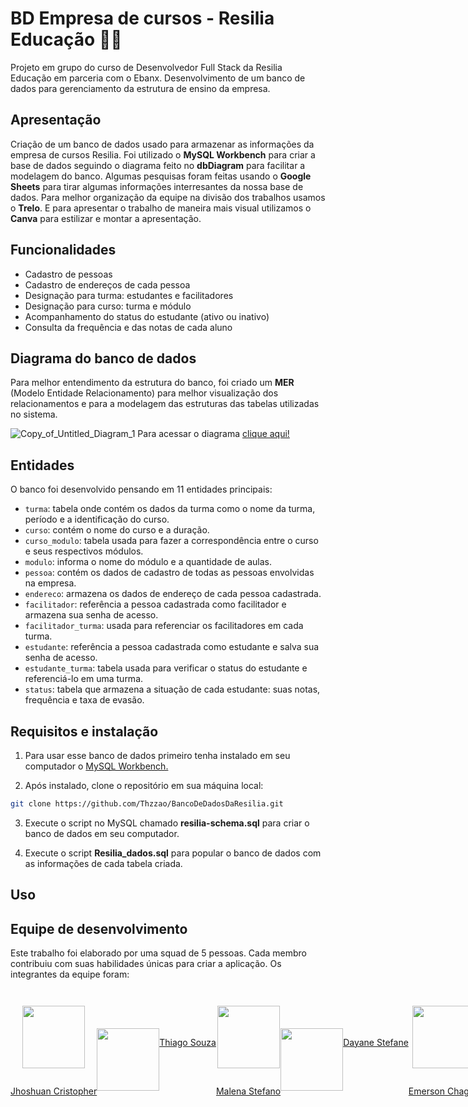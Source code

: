 # BD Empresa de cursos - Resilia Educação 📒💙
Projeto em grupo do curso de Desenvolvedor Full Stack da Resilia Educação em parceria com o Ebanx. 
Desenvolvimento de um banco de dados para gerenciamento da estrutura de ensino da empresa.

## Apresentação
Criação de um banco de dados usado para armazenar as informações da empresa de cursos Resilia. Foi utilizado o **MySQL Workbench** para criar a base de dados seguindo o diagrama feito no **dbDiagram** para facilitar a modelagem do banco. Algumas pesquisas foram feitas usando o **Google Sheets** para tirar algumas informações interresantes da nossa base de dados. Para melhor organização da equipe na divisão dos trabalhos usamos o **Trelo**. E para apresentar o trabalho de maneira mais visual utilizamos o **Canva** para estilizar e montar a apresentação. 

## Funcionalidades 
- Cadastro de pessoas 
- Cadastro de endereços de cada pessoa
- Designação para turma: estudantes e facilitadores 
- Designação para curso: turma e módulo 
- Acompanhamento do status do estudante (ativo ou inativo)
- Consulta da frequência e das notas de cada aluno

## Diagrama do banco de dados 
Para melhor entendimento da estrutura do banco, foi criado um **MER** (Modelo Entidade Relacionamento) para melhor visualização dos relacionamentos e para a modelagem das estruturas das tabelas utilizadas no sistema. 

![Copy_of_Untitled_Diagram_1](https://github.com/Thzzao/BancoDeDadosDaResilia/assets/95200381/ed082787-2e94-4501-ac1f-7fc7872817fb)
Para acessar o diagrama [clique aqui!](https://dbdiagram.io/) 

## Entidades
O banco foi desenvolvido pensando em 11 entidades principais: 
- `turma`: tabela onde contém os dados da turma como o nome da turma, período e a identificação do curso.
- `curso`: contém o nome do curso e a duração.
- `curso_modulo`: tabela usada para fazer a correspondência entre o curso e seus respectivos módulos. 
- `modulo`: informa o nome do módulo e a quantidade de aulas.
- `pessoa`: contém os dados de cadastro de todas as pessoas envolvidas na empresa.
- `endereco`: armazena os dados de endereço de cada pessoa cadastrada.
- `facilitador`: referência a pessoa cadastrada como facilitador e armazena sua senha de acesso.
- `facilitador_turma`: usada para referenciar os facilitadores em cada turma. 
- `estudante`: referência a pessoa cadastrada como estudante e salva sua senha de acesso.
- `estudante_turma`: tabela usada para verificar o status do estudante e referenciá-lo em uma turma. 
- `status`: tabela que armazena a situação de cada estudante: suas notas, frequência e taxa de evasão.

## Requisitos e instalação 
1. Para usar esse banco de dados primeiro tenha instalado em seu computador o [MySQL Workbench.](https://www.mysql.com/products/workbench/)

2. Após instalado, clone o repositório em sua máquina local:
```bash
git clone https://github.com/Thzzao/BancoDeDadosDaResilia.git
```

3. Execute o script no MySQL chamado **resilia-schema.sql** para criar o banco de dados em seu computador.

4. Execute o script **Resilia_dados.sql** para popular o banco de dados com as informações de cada tabela criada. 

## Uso 


<!-- Colocar as pergutas aqui como exemplo de uso -->


## Equipe de desenvolvimento
Este trabalho foi elaborado por uma squad de 5 pessoas. Cada membro contribuiu com suas habilidades únicas para criar a aplicação. Os integrantes da equipe foram:

<div class="container">

[<img class="imagem" src="https://manicpixiecat.github.io/ProjetoSquad3/src/img/Integrantes/Thiago.JPG"><p>Jhoshuan Cristopher</p>](https://github.com/Jhosh-Christopher)

[<img class="imagem" src="https://manicpixiecat.github.io/ProjetoSquad3/src/img/Integrantes/Thiago.JPG"><p>Thiago Souza</p>](https://github.com/Thzzao) 

[<img class="imagem" src="https://manicpixiecat.github.io/ProjetoSquad3/src/img/Integrantes/Thiago.JPG"><p>Malena Stefano</p>](https://github.com/tsarinatsarina)

[<img class="imagem" src="https://manicpixiecat.github.io/ProjetoSquad3/src/img/Integrantes/Thiago.JPG"><p>Dayane Stefane</p>](https://github.com/Dayane99) 

[<img class="imagem" src="https://manicpixiecat.github.io/ProjetoSquad3/src/img/Integrantes/Thiago.JPG"><p>Emerson Chagas</p>](https://github.com/emerchagas)

</div> 
<style>
    .container{
        display: flex;
        flex-direction: column;
        height: 200px;
        justify-content: center;
        align-items: center;
        flex-wrap: wrap;
    }
    .imagem{
        width:100px;
    }
</style>

